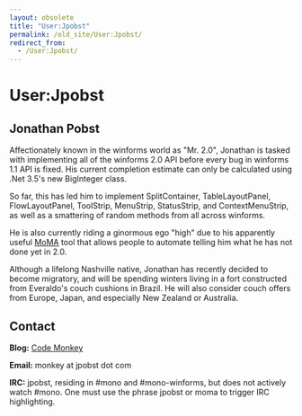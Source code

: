 ```yaml
---
layout: obsolete
title: "User:Jpobst"
permalink: /old_site/User:Jpobst/
redirect_from:
  - /User:Jpobst/
---
```


User:Jpobst
===========

Jonathan Pobst
--------------

Affectionately known in the winforms world as "Mr. 2.0", Jonathan is tasked with implementing all of the winforms 2.0 API before every bug in winforms 1.1 API is fixed. His current completion estimate can only be calculated using .Net 3.5's new BigInteger class.

So far, this has led him to implement SplitContainer, TableLayoutPanel, FlowLayoutPanel, ToolStrip, MenuStrip, StatusStrip, and ContextMenuStrip, as well as a smattering of random methods from all across winforms.

He is also currently riding a ginormous ego "high" due to his apparently useful [MoMA]({{site.github.url}}/old_site/MoMA "MoMA") tool that allows people to automate telling him what he has not done yet in 2.0.

Although a lifelong Nashville native, Jonathan has recently decided to become migratory, and will be spending winters living in a fort constructed from Everaldo's couch cushions in Brazil. He will also consider couch offers from Europe, Japan, and especially New Zealand or Australia.

Contact
-------

**Blog:** [Code Monkey](http://jpobst.blogspot.com/)

**Email:** monkey at jpobst dot com

**IRC:** jpobst, residing in \#mono and \#mono-winforms, but does not actively watch \#mono. One must use the phrase jpobst or moma to trigger IRC highlighting.

